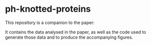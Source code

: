 # ph-knotted-proteins

This repository is a companion to the paper:

It contains the data analysed in the paper, as well as the code used to generate those data and to produce the accompanying figures.
